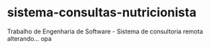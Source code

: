 # sistema-consultas-nutricionista
Trabalho de Engenharia de Software - Sistema de consultoria remota
alterando...
opa
